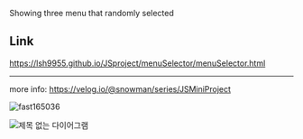 Showing three menu that randomly selected

## Link

https://lsh9955.github.io/JSproject/menuSelector/menuSelector.html

---

more info: https://velog.io/@snowman/series/JSMiniProject

![fast165036](https://user-images.githubusercontent.com/72291472/126954727-63b43f79-f027-43e5-b4f9-442276b595eb.gif)

![제목 없는 다이어그램](https://user-images.githubusercontent.com/72291472/126955075-294b199a-3128-4099-9b75-ac95a0ef1c2c.jpg)

